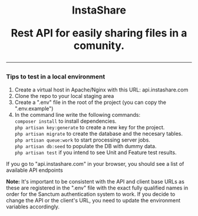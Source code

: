 <h1 align="center">InstaShare</p>

<p>Rest API for easily sharing files in a comunity.</p>

<hr>

<h3>Tips to test in a local environment</h3>

<ol>
	<li>Create a virtual host in Apache/Nginx with this URL: api.instashare.com</li>
	<li>Clone the repo to your local staging area</li>
	<li>Create a ".env" file in the root of the project (you can copy the ".env.example")</li>
	<li>In the command line write the following commands: <br> <code>composer install</code> to install dependencies. <br> <code>php artisan key:generate</code> to create a new key for the project. <br> <code>php artisan migrate</code> to create the database and the necesary tables. <br> <code>php artisan queue:work</code> to start processing server jobs. <br> <code>php artisan db:seed</code> to populate the DB with dummy data. <br> <code>php artisan test</code> if you intend to see Unit and Feature test results.</li>
</ol>

<p>If you go to "api.instashare.com" in your browser, you should see a list of available API endpoints</p>

<p><strong>Note:</strong> It's important to be consistent with the API and client base URLs as these are registered in the ".env" file with the exact fully qualified names in order for the Sanctum authentication system to work. If you decide to change the API or the client's URL, you need to update the environment variables accordingly.</p>